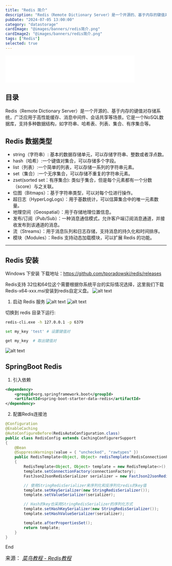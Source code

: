 ```yaml
---
title: "Redis 简介"
description: "Redis（Remote Dictionary Server）是一个开源的、基于内存的键值对存储系统，广泛应用于高性能缓存、消息中间件、会话共享等场景。"
pubDate: "2024-07-05 13:00:00"
category: "datastorage"
cardImage: "@images/banners/redis简介.png"
cardImage2: "@images/banners/redis简介.png"
tags: ["Redis"]
selected: true
---
```

<iframe frameborder="no" border="0" marginwidth="0" marginheight="0" width=80% height=86 src="//music.163.com/outchain/player?type=2&id=234015&auto=1&height=66"></iframe>

## 目录

Redis（Remote Dictionary Server）是一个开源的、基于内存的键值对存储系统，广泛应用于高性能缓存、消息中间件、会话共享等场景。它是一个NoSQL数据库，支持多种数据结构，如字符串、哈希表、列表、集合、有序集合等。

## Redis 数据类型
- string（字符串）: 基本的数据存储单元，可以存储字符串、整数或者浮点数。
- hash（哈希）:一个键值对集合，可以存储多个字段。
- list（列表）:一个简单的列表，可以存储一系列的字符串元素。
- set（集合）:一个无序集合，可以存储不重复的字符串元素。
- zset(sorted set：有序集合): 类似于集合，但是每个元素都有一个分数（score）与之关联。
- 位图（Bitmaps）：基于字符串类型，可以对每个位进行操作。
- 超日志（HyperLogLogs）：用于基数统计，可以估算集合中的唯一元素数量。
- 地理空间（Geospatial）：用于存储地理位置信息。
- 发布/订阅（Pub/Sub）：一种消息通信模式，允许客户端订阅消息通道，并接收发布到该通道的消息。
- 流（Streams）：用于消息队列和日志存储，支持消息的持久化和时间排序。
- 模块（Modules）：Redis 支持动态加载模块，可以扩展 Redis 的功能。

-- -
## Redis 安装
Windows 下安装
下载地址：https://github.com/tporadowski/redis/releases

Redis支持 32位和64位这个需要根据你系统平台的实际情况选择，这里我们下载Redis-x64-xxx.msi安装到redis自定义盘。
![alt text](@images/postsimg/redisimage.png)
1. 启动 Redis 服务
![alt text](@images/postsimg/redisimage2.png)
![alt text](@images/postsimg/redisimage3.png)



切换到 redis 目录下运行:
```sh
redis-cli.exe -h 127.0.0.1 -p 6379
```
```sh
set my_key 'test' # 设置键值对
```
```sh
get my_key  # 取出键值对
```
![alt text](@images/postsimg/imageredis4.png)

## SpringBoot Redis 
1. 引入依赖
```xml
<dependency>
    <groupId>org.springframework.boot</groupId>
    <artifactId>spring-boot-starter-data-redis</artifactId>
</dependency>
```
2. 配置Redis连接池
```java
@Configuration
@EnableCaching
@AutoConfigureBefore(RedisAutoConfiguration.class)
public class RedisConfig extends CachingConfigurerSupport
{
    @Bean
    @SuppressWarnings(value = { "unchecked", "rawtypes" })
    public RedisTemplate<Object, Object> redisTemplate(RedisConnectionFactory connectionFactory)
    {
        RedisTemplate<Object, Object> template = new RedisTemplate<>();
        template.setConnectionFactory(connectionFactory);
        FastJson2JsonRedisSerializer serializer = new FastJson2JsonRedisSerializer(Object.class);

        // 使用StringRedisSerializer来序列化和反序列化redis的key值
        template.setKeySerializer(new StringRedisSerializer());
        template.setValueSerializer(serializer);

        // Hash的key也采用StringRedisSerializer的序列化方式
        template.setHashKeySerializer(new StringRedisSerializer());
        template.setHashValueSerializer(serializer);

        template.afterPropertiesSet();
        return template;
    }
}
```

End

<font size=3 >来源： *[菜鸟教程 - Redis教程](https://www.runoob.com/redis/redis-tutorial.html)*</font>
